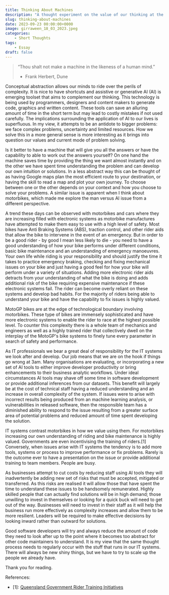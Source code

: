 ```yaml
---
title: Thinking About Machines
description: "A thought experiment on the value of our thinking at the intersection between people and the machines we make."
slug: thinking-about-machines
date: 2023-09-23 00:00:00+0000
image: girraween_18_03_2023.jpeg
categories:
    - Short Thoughts
tags:
    - Essay
draft: false
---
```


> “Thou shalt not make a machine in the likeness of a human mind.”
> - Frank Herbert, Dune
  
Conceptual abstraction allows our minds to ride over the perils of complexity. It is nice to have shortcuts and assistive or generative AI (AI) is emerging toolset that aims to complement our thinking. This technology is being used by programmers, designers and content makers to generate code, graphics and written content. These tools can save an alluring amount of time in the short term but may lead to costly mistakes if not used carefully. The implications surrounding the application of AI to our lives is superfluous. In my view, it attempts to be an antidote to bigger problems: we face complex problems, uncertainty and limited resources. How we solve this in a more general sense is more interesting as it brings into question our values and current mode of problem solving.

Is it better to have a machine that will give you all the answers or have the capability to able to work out the answers yourself? On one hand the machine saves time by providing the thing we want almost instantly and on the other we have spent time understanding the problem and can develop our own intuition or solutions. In a less abstract way this can be thought of as having Google maps plan the most efficient route to your destination, or having the skill to read a map and plot your own journey. To choose between one or the other depends on your context and how you choose to solve your problems. A similar issue is apparent when I think about motorbikes, which made me explore the man versus AI issue from a different perspective. 

A trend these days can be observed with motorbikes and cars where they are increasing filled with electronic systems as motorbike manufactures have attempted to make them easy to use with a high level of safety. Most bikes have Anti Braking Systems (ABS), traction control, and other rider aids that allow the bike to intervene in the event of an emergency.  But in order to be a good rider - by good I mean less likely to die - you need to have a good understanding of how your bike  performs under different conditions, basic bike maintenance and an understanding of emergency manoeuvres. Your own life while riding is your responsibility and should justify the time it takes to practice emergency braking, checking and fixing mechanical issues on your bike and just having a good feel for how your bike will perform under a variety of situations. Adding more electronic rider aids detracts from your understanding of what the bike is doing and adds additional risk of the bike requiring expensive maintenance if these electronic systems fail. The rider can become overly reliant on these systems and develop bad habits. For the majority of riders being able to understand your bike and have the capability to fix issues is highly valued.

MotoGP bikes are at the edge of technological boundary involving motorbikes. These type of bikes are immensely sophisticated and have more electronic systems to enable the rider to race at the highest possible level. To counter this complexity there is a whole team of mechanics and engineers as well as a highly trained rider that collectively dwell on the interplay of the MotoGP's bike systems to finely tune every parameter in search of safety and performance. 

As IT professionals we bear a great deal of responsibility for the IT systems we look after and develop. Our job means that we are on the hook if things go wrong at 3am. Many organisations are evaluating, or incorporating a new set of AI tools to either improve developer productivity or bring enhancements to their business analytic workflows. Under ideal circumstances AI tools may shave off some time in software development or provide additional inferences from our datasets. This benefit will largely be at the cost of technical staff having a reduced understanding  and an increase in overall complexity of the system. If issues were to arise with incorrect results being produced from an machine learning analysis, or vulnerabilities in released software, then the responsible team has a diminished ability to respond to the issue resulting from a greater surface area of potential problems and reduced amount of time spent developing the solution.

IT systems contrast motorbikes in how we value using them. For motorbikes increasing our own understanding of riding and bike maintenance is highly valued. Governments are even incentivising the training of riders.[1] Conversely, when issues arise with IT systems the tendency is to add more tools, systems or process to improve performance or fix problems. Rarely is the outcome ever to have a presentation on the issue or provide additional training to team members. People are busy.

As businesses attempt to cut costs by reducing staff using AI tools they will inadvertently be adding new set of risks that must be accepted, mitigated or transferred. As this risks are realised it will allow those that have spent the time to understand these issues to be handsomely remunerated. Highly skilled people that can actually find solutions will be in high demand; those unwilling to invest in themselves or looking for a quick buck will need to get out of the way. Businesses will need to invest in their staff as it will help the business run more effectively as complexity increases and allow them to be more resilient. Leaders will be required to make effective decisions by looking inward rather than outward for solutions. 

Good software developers will try and always reduce the amount of code they need to look after up to the point where it becomes too abstract for other code maintainers to understand. It is my view that the same thought process needs to regularly occur with the stuff that runs in our IT systems. There will always be new shiny things, but we have to try to scale up the people we already have.

Thank you for reading.

References:
- [1]: [Queensland Government Rider Training Initiatives](https://streetsmarts.initiatives.qld.gov.au/ride-to-zero/)
  
  
  
